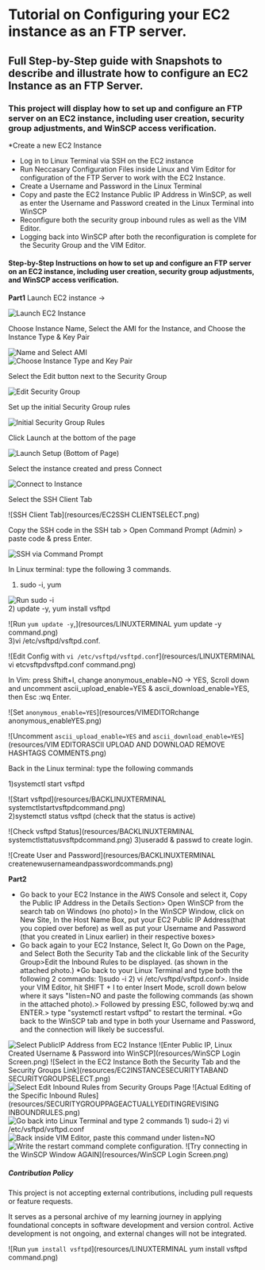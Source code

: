 # Tutorial on Configuring your EC2 instance as an FTP server. 

## Full Step-by-Step guide with Snapshots to describe and illustrate how to configure an EC2 Instance as an FTP Server.

### **This project will display how to set up and configure an FTP server on an EC2 instance, including user creation, security group adjustments, and WinSCP access verification.**

*Create a new EC2 Instance 
* Log in to Linux Terminal via SSH on the EC2 instance
* Run Neccasary Configuration Files inside Linux and Vim Editor for configuration of the FTP Server to work with the EC2 Instance.
* Create a Username and Password in the Linux Terminal 
* Copy and paste the EC2 Instance Public IP Address in WinSCP, as well as enter the Username and Password created in the Linux Terminal into WinSCP
* Reconfigure both the security group inbound rules as well as the VIM Editor.
* Logging back into WinSCP after both the reconfiguration is complete for the Security Group and the VIM Editor.


#### Step-by-Step Instructions on how to set up and configure an FTP server on an EC2 instance, including user creation, security group adjustments, and WinSCP access verification.

**Part1**
Launch EC2 instance → 

![Launch EC2 Instance](resources/EC2LAUNCHINSTANCE.png)

Choose Instance Name, Select the AMI for the Instance, and Choose the Instance Type & Key Pair

  
![Name and Select AMI](resources/EC2NAMEINSTANCEANDSELECTAMI.png)  
![Choose Instance Type and Key Pair](resources/EC2NEWINSTANCETYPEANDKEYPAIR.png) 

 Select the Edit button next to the Security Group 

![Edit Security Group](resources/EC2EDITBUTTONFORSECURITYGROUP.png)  

Set up the initial Security Group rules

![Initial Security Group Rules](resources/EC2INTIALSECURITYGROUPRULES.png)  

Click Launch at the bottom of the page

![Launch Setup (Bottom of Page)](resources/EC2ENDINGLAUNCHINSTANCEBUTTONSELECT.png) 

Select the instance created and press Connect


![Connect to Instance](resources/EC2CONNECTBUTTON.png) 

 Select the SSH Client Tab

![SSH Client Tab](resources/EC2SSH CLIENTSELECT.png) 

Copy the SSH code in the SSH tab > Open Command Prompt (Admin) > paste code & press Enter.

![SSH via Command Prompt](resources/EC2RELATEDPASTESSSHINSTANCEINTOCOMMANDPROMPT.png) 

In Linux terminal: type the following 3 commands.
1) sudo -i, yum
 
 ![Run `sudo -i`](resources/LINUXTERMINALsudo-icommand.png)  
2) update -y, yum install vsftpd

![Run `yum update -y`,](resources/LINUXTERMINAL yum update -y command.png)  
 3)vi /etc/vsftpd/vsftpd.conf.

 ![Edit Config with `vi /etc/vsftpd/vsftpd.conf`](resources/LINUXTERMINAL vi etcvsftpdvsftpd.conf command.png) 

In Vim: press Shift+I, change anonymous_enable=NO → YES,
Scroll down and uncomment ascii_upload_enable=YES & ascii_download_enable=YES, then Esc :wq Enter.

![Set `anonymous_enable=YES`](resources/VIMEDITORchange anonymous_enableYES.png) 

![Uncomment `ascii_upload_enable=YES` and `ascii_download_enable=YES`](resources/VIM EDITORASCII UPLOAD AND DOWNLOAD REMOVE HASHTAGS COMMENTS.png)  


Back in the Linux terminal: type the following commands

1)systemctl start vsftpd 

![Start vsftpd](resources/BACKLINUXTERMINAL systemctlstartvsftpdcommand.png)  
2)systemctl status vsftpd (check that the status is active) 

![Check vsftpd Status](resources/BACKLINUXTERMINAL systemctlsttatusvsftpdcommand.png) 
3)useradd <type username> & passwd <type password> to create login.

![Create User and Password](resources/BACKLINUXTERMINAL createnewusernameandpasswordcommands.png)  
  
 
 
 
 






**Part2**

* Go back to your EC2 Instance in the AWS Console and select it, Copy the Public IP Address in the Details Section> Open WinSCP from the search tab on Windows (no photo)> In the WinSCP Window, click on New Site, In the Host Name Box, put your EC2 Public IP Address(that you copied over before) as well as put your Username and Password (that you created in Linux earlier) in their respective boxes>  
* Go back again to your EC2 Instance, Select It, Go Down on the Page, and Select Both the Security Tab and the clickable link of the Security Group>Edit the Inbound Rules to be displayed. (as shown in the attached photo.)
*Go back to your Linux Terminal and type both the following 2 commands: 1)sudo -i 2) vi /etc/vsftpd/vsftpd.conf>. Inside your VIM Editor, hit SHIFT + I to enter Insert Mode, scroll down below where it says "listen=NO and paste the following commands (as shown in the attached photo).> Followed by pressing ESC, followed by:wq and ENTER.> type "systemctl restart vsftpd" to restart the terminal.
*Go back to the WinSCP tab and type in both your Username and Password, and the connection will likely be successful. 

![Select PublicIP Address from EC2 Instance](resources/EC2INSTANCESELECTPUBLICIPADDRESS.png)
![Enter Public IP, Linux Created Username & Password into WinSCP](resources/WinSCP Login Screen.png)
![Select in the EC2 Instance Both the Security Tab and the Security Groups Link](resources/EC2INSTANCESECURITYTABAND SECURITYGROUPSELECT.png)
![Select Edit Inbound Rules from Security Groups Page](resources/SECURITYGROUPPAGESELECTEDITINBOUNDRULES.png)
![Actual Editing of the Specific Inbound Rules](resources/SECURITYGROUPPAGEACTUALLYEDITINGREVISING INBOUNDRULES.png)
![Go back into Linux Terminal and type 2 commands 1) sudo-i 2) vi /etc/vsftpd/vsftpd.conf](resources/photo2.png)
![Back inside VIM Editor, paste this command under listen=NO ](resources/BACKINVIMEDITORCOMMANDSTOPASTE.png)
![Write the restart command complete configuration.](resources/BACKINLINUXTERMINALwriterestartcommand.png)
![Try connecting in the WinSCP Window AGAIN](resources/WinSCP Login Screen.png)




##### Contribution Policy

This project is not accepting external contributions, including pull requests or feature requests.

It serves as a personal archive of my learning journey in applying foundational concepts in software development and version control. Active development is not ongoing, and external changes will not be integrated.


![Run `yum install vsftpd`](resources/LINUXTERMINAL yum install vsftpd command.png) 
